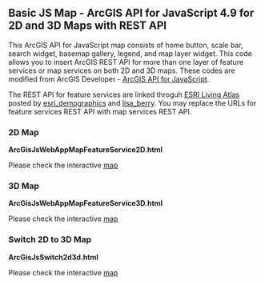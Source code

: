 ## Basic JS Map - ArcGIS API for JavaScript 4.9 for 2D and 3D Maps with REST API

This ArcGIS API for JavaScript map consists of home button, scale bar, search widget, basemap gallery, legend, and map layer widget. This code allows you to insert ArcGIS REST API for more than one layer of feature services or map services on both 2D and 3D maps.  These codes are modified from ArcGIS Developer - [ArcGIS API for JavaScript](https://developers.arcgis.com/javascript/latest/sample-code/index.html).
  
The REST API for feature services are linked throguh [ESRI Living Atlas]("https://livingatlas.arcgis.com/en/") posted by [esri_demographics](https://www.arcgis.com/home/search.html?q=owner%3Aesri_demographics&start=1&sortOrder=true&sortField=relevance#content") and [lisa_berry]("https://www.arcgis.com/home/search.html?q=owner%3Alisa_berry&restrict=false&start=1&sortOrder=true&sortField=relevance"). You may replace the URLs for feature services REST API with map services REST API.


### 2D Map

**ArcGisJsWebAppMapFeatureService2D.html**

Please check the interactive [map](https://datalatitude.neocities.org/ArcGisJsWebAppMapFeatureService2D.html)  


### 3D Map

**ArcGisJsWebAppMapFeatureService3D.html**

Please check the interactive [map](https://datalatitude.neocities.org/ArcGisJsWebAppMapFeatureService3D.html)   


### Switch 2D to 3D Map

**ArcGisJsSwitch2d3d.html**

Please check the interactive [map](https://datalatitude.neocities.org/ArcGisJsSwitch2d3d.html)   

